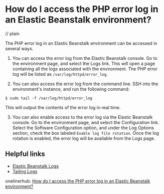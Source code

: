 # How do I access the PHP error log in an Elastic Beanstalk environment?
// plain

The PHP error log in an Elastic Beanstalk environment can be accessed in several ways.

1. You can access the error log from the Elastic Beanstalk console. Go to the environment page, and select the Logs link. This will open a page containing all the logs associated with the environment. The PHP error log will be listed as `/var/log/httpd/error_log`.

2. You can also access the error log from the command line. SSH into the environment's instance, and run the following command:

```
$ sudo tail -f /var/log/httpd/error_log
```

This will output the contents of the error log in real time.

3. You can also enable access to the error log via the Elastic Beanstalk console. Go to the environment page, and select the Configuration link. Select the Software Configuration option, and under the Log Options section, check the box labeled `Enable log file rotation`. Once the log rotation is enabled, the error log will be available from the Logs page.

## Helpful links

- [Elastic Beanstalk Logs](https://docs.aws.amazon.com/elasticbeanstalk/latest/dg/using-features.loggingS3.html)
- [Tailing Logs](https://docs.aws.amazon.com/elasticbeanstalk/latest/dg/using-features.loggingTail.html)

onelinerhub: [How do I access the PHP error log in an Elastic Beanstalk environment?](https://onelinerhub.com/php-elastica/how-do-i-access-the-php-error-log-in-an-elastic-beanstalk-environment)